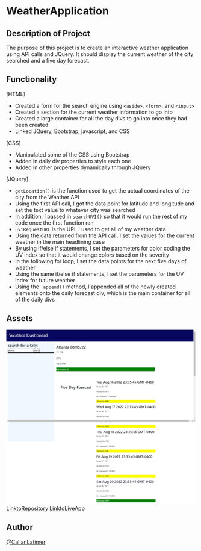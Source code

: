 # WeatherApplication

## Description of Project
The purpose of this project is to create an interactive weather application using API calls and JQuery. It should display the current weather of the city searched and a five day forecast.

## Functionality
[HTML]
* Created a form for the search engine using `<aside>`, `<form>`, and `<input>`
* Created a section for the current weather information to go into
* Created a large container for all the day divs to go into once they had been created
* Linked JQuery, Bootstrap, javascript, and CSS

[CSS]
* Manipulated some of the CSS using Bootstrap
* Added in daily div properties to style each one 
* Added in other properties dynamically through JQuery

[JQuery]
* `getLocation()` is the function used to get the actual coordinates of the city from the Weather API
* Using the first API call, I got the data point for latitude and longitude and set the text value to whatever city was searched
* In addition, I passed in `searchUVI()` so that it would run the rest of my code once the first function ran
* `uviRequestURL` is the URL I used to get all of my weather data
* Using the data returned from the API call, I set the values for the current weather in the main headlining case
* By using if/else if statements, I set the parameters for color coding the UV index so that it would change colors based on the severity
* In the following for loop, I set the data points for the next five days of weather
* Using the same if/else if statements, I set the parameters for the UV index for future weather 
* Using the `.append()` method, I appended all of the newly created elements onto the daily forecast div, which is the main container for all of the daily divs

## Assets
![Screenshot](./WeatherApp.jpeg)
[LinktoRepository](https://github.com/Clatimer97/WeatherApplication)
[LinktoLiveApp]( https://clatimer97.github.io/WeatherApplication/)

## Author
[@CallanLatimer](https://github.com/Clatimer97)


